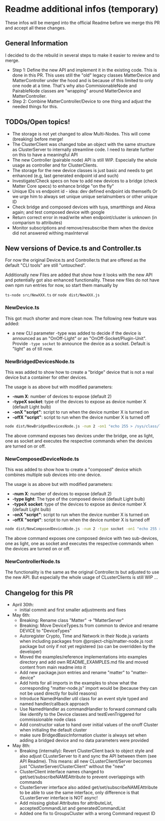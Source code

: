 # Readme additional infos (temporary)

These infos will be merged into the official Readme before we merge this PR and accept all these changes.

## General Information
I decided to do the rebuild in several steps to make it easier to review and to merge.
* Step 1: Define the new API and implement it in the existing code. This is done in this PR. This uses still the "old" legacy classes MatterDevice and MatterController under the hood and is because of this limited to only one node at a time. That's why also CommisionableNode and PairableNode classes are "wrapping" around MatterDevice and MatterController.
* Step 2: Combine MatterController/Device to one thing and adjust the needed things for this.

## TODOs/Open topics!
* The storage is not yet changed to allow Multi-Nodes. This will come (breaking) before merge!
* The ClusterClient was changed tobe an object with the same structure as ClusterServer to internally streamline code. I need to iterate further on this to have a meaningful API
* The new Controller (pairable node) API is still WIP. Especially the whole usage as controller and for ClusterClients.
* The storage for the new device classes is just basic and needs to get enhanced (e.g, last generated endpoint id and such)
* Investigate/Check specs on how to add new devices to a bridge (check Matter Core specs) to enhance bridge "on the fly"
* Unique IDs vs endpoint id - idea: dev defined endpoint ids themselfs Or we urge him to always set unique unique serialnumbers or other unique ID
* Check bridge and composed devices with tuya, smartthings and Alexa again; and test composed device with google
* Return correct error in read/write when endpoint/cluster is unknown (in comparism to attributes)
* Monitor subscriptions and remove/resubscribe them when the device did not answered withing maxInterval

## New versions of Device.ts and Controller.ts
For now the original Device.ts and Controller.ts that are offered as the default "CLI tools" are still "untouched".

Additionally new Files are added that show how it looks with the new API and potentially got also enhanced functionality. 
These new files do not have own npm run entries for now, so start them manually by

`ts-node src/NewXXX.ts` or `node dist/NewXXX.js` 

### NewDevice.ts
This got much shorter and more clean now. The following new feature was added:
* a new CLI parameter -type was added to decide if the device is announced as an "OnOff-Light" or an "OnOff-Socket/Plugin-Unit". Provide `-type socket` to announce the device as a socket. Default is "light" as of till now.

### NewBridgedDevicesNode.ts
This was added to show how to create a "bridge" device that is not a real device but a container for other devices.

The usage is as above but with modified parameters:
* **-num X**: number of devices to expose (default 2)
* **-typeX socket**: type of the devices to expose as device number X (default Light bulb)
* **-onX "script"**: script to run when the device number X is turned on
* **-offX "script"**: script to run when the device number X is turned off

```bash
node dist/NewBridgedDevicesNode.js -num 2 -on1 "echo 255 > /sys/class/leds/led1/brightness" -off1 "echo 0 > /sys/class/leds/led1/brightness" -type2 socket -on2 "echo 255 > /sys/class/leds/led2/brightness" -off2 "echo 0 > /sys/class/leds/led2/brightness"
```

The above command exposes two devices under the bridge, one as light, one as socket and executes the respective commands when the devices are turned on or off.

### NewComposedDeviceNode.ts
This was added to show how to create a "composed" device which combines multiple sub devices into one device.

The usage is as above but with modified parameters:
* **-num X**: number of devices to expose (default 2)
* **-type light**: The type of the composed device (default Light bulb)
* **-typeX socket**: type of the devices to expose as device number X (default Light bulb)
* **-onX "script"**: script to run when the device number X is turned on
* **-offX "script"**: script to run when the device number X is turned off

```bash
node dist/NewComposedDeviceNode.js -num 2 -type socket -on1 "echo 255 > /sys/class/leds/led1/brightness" -off1 "echo 0 > /sys/class/leds/led1/brightness" -type2 socket -on2 "echo 255 > /sys/class/leds/led2/brightness" -off2 "echo 0 > /sys/class/leds/led2/brightness"
```

The above command exposes one composed device with two sub-devices, one as light, one as socket and executes the respective commands when the devices are turned on or off.

### NewControllerNode.ts
The functionality is the same as the original Controller.ts but adjusted to use the new API. But especially the whole usage of CLusterClients is still WIP ...

## Changelog for this PR
* April 30th: 
  * initial commit and first smaller adjustments and fixes
* May 6th: 
  * Breaking: Rename class "Matter" -> "MatterServer"
  * Breaking: Move DeviceTypes.ts from common to device and rename DEVICE to "DeviceTypes"
  * Autoregister Crypto, Time and Network in their Node.js variants when including packages from @project-chip/matter-node.js root package but only if not yet registered (so can be overridden by the developer)
  * Moved the examples/reference implementations into examples directory and add own README_EXAMPLES.md file and moved content from main readme into it
  * Add new package.json entries and rename "matter" to "matter-device"
  * Add hints for all imports in the examples to show what the corresponding "matter-node.js" import would be (because they can not be used directly for build reasons)
  * Introduce NamedHandler util class for an event style typed and named handler/callback approach 
  * Use NamedHandler as commandHandler to forward command calls like identify to the Device classes and testEvenTriggered for commissionable node class 
  * Add constructor value to hand over initial values of the onoff Cluster when initialing the default cluster
  * make sure BridgedBasicInformation cluster is always set when adding a bridged device and no data parameters were provided
* May 8th:
  * Breaking (internally): Revert ClusterClient back to object style and also adjust CLusterServer to it and sync the API between them (see API Readme). This means: all new CLusterClient/Server becomes just "ClusterServer/ClusterClient" without the "new"
  * ClusterClient interface names changed to get/set/subscribeNAMEAttribute to prevent overlappings with commands
  * ClusterServer interface also added get/set/subscribeNAMEAttribute to be able to use the same interface, only difference is that CLusterServer interface is NOT async!
  * Add missing global Attributes for attributeList, acceptedCommandList and generatedCommandList
  * Added one fix to GroupsCluster with a wrong Command request ID
